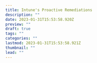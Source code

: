 ```yaml
---
title: Intune's Proactive Remediations
description: ""
date: 2023-01-31T15:53:58.920Z
preview: ""
draft: true
tags: ""
categories: ""
lastmod: 2023-01-31T15:53:58.921Z
thumbnail: ""
lead: ""
---
```

